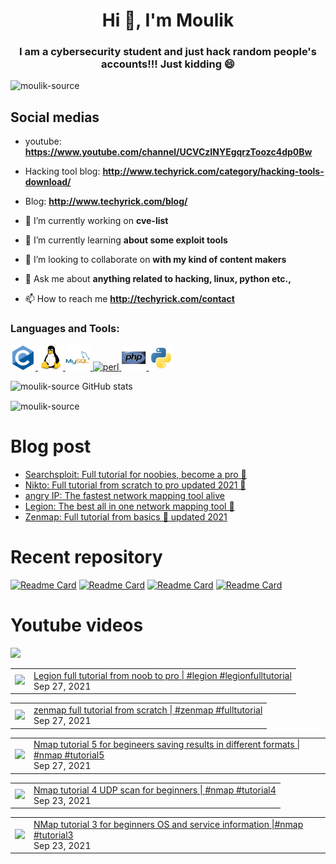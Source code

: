 <h1 align="center">Hi 👋, I'm Moulik</h1>
<h3 align="center">I am a cybersecurity student and just hack random people's accounts!!! Just kidding 😄</h3>

<p align="left"> <img src="https://komarev.com/ghpvc/?username=moulik-source&label=Profile%20views&color=0e75b6&style=flat" alt="moulik-source" /> </p> 

## Social medias
- youtube: **https://www.youtube.com/channel/UCVCzINYEgqrzToozc4dp0Bw**
- Hacking tool blog: **http://www.techyrick.com/category/hacking-tools-download/**
- Blog: **http://www.techyrick.com/blog/**

- 🔭 I’m currently working on **cve-list**

- 🌱 I’m currently learning **about some exploit tools**

- 👯 I’m looking to collaborate on **with my kind of content makers**

- 💬 Ask me about **anything related to hacking, linux, python etc.,**

- 📫 How to reach me **http://techyrick.com/contact**


<h3 align="left">Languages and Tools:</h3>
<p align="left"> <a href="https://www.cprogramming.com/" target="_blank"> <img src="https://raw.githubusercontent.com/devicons/devicon/master/icons/c/c-original.svg" alt="c" width="40" height="40"/> </a> <a href="https://www.linux.org/" target="_blank"> <img src="https://raw.githubusercontent.com/devicons/devicon/master/icons/linux/linux-original.svg" alt="linux" width="40" height="40"/> </a> <a href="https://www.mysql.com/" target="_blank"> <img src="https://raw.githubusercontent.com/devicons/devicon/master/icons/mysql/mysql-original-wordmark.svg" alt="mysql" width="40" height="40"/> </a> <a href="https://www.perl.org/" target="_blank"> <img src="https://api.iconify.design/logos-perl.svg" alt="perl" width="40" height="40"/> </a> <a href="https://www.php.net" target="_blank"> <img src="https://raw.githubusercontent.com/devicons/devicon/master/icons/php/php-original.svg" alt="php" width="40" height="40"/> </a> <a href="https://www.python.org" target="_blank"> <img src="https://raw.githubusercontent.com/devicons/devicon/master/icons/python/python-original.svg" alt="python" width="40" height="40"/> </a> </p>



![moulik-source GitHub stats](https://github-readme-stats.vercel.app/api?username=moulik-source&show_icons=true&theme=vision-friendly-dark)

<p><img align="center" src="https://github-readme-streak-stats.herokuapp.com/?user=moulik-source&theme=vision-friendly-dark" alt="moulik-source" /></p>

# Blog post
<!-- BLOG-POST-LIST:START -->
- [Searchsploit: Full tutorial for noobies, become a pro 💯](https://www.techyrick.com/searchsploit/)
- [Nikto: Full tutorial from scratch to pro updated 2021 💯](https://www.techyrick.com/nikto-2/)
- [angry IP: The fastest network mapping tool alive](https://www.techyrick.com/angry-ip-scan/)
- [Legion: The best all in one network mapping tool 💖](https://www.techyrick.com/legion-kali-linux/)
- [Zenmap: Full tutorial from basics 💯 updated 2021](https://www.techyrick.com/zenmap/)
<!-- BLOG-POST-LIST:END -->

# Recent repository 

[![Readme Card](https://github-readme-stats.vercel.app/api/pin/?username=moulik-source&repo=ddos&theme=outrun)](https://github.com/moulik-source/ddos) 
[![Readme Card](https://github-readme-stats.vercel.app/api/pin/?username=moulik-source&repo=port-scan&theme=outrun)](https://github.com/moulik-source/port-scan)
[![Readme Card](https://github-readme-stats.vercel.app/api/pin/?username=moulik-source&repo=webcheck&theme=outrun)](https://github.com/moulik-source/webcheck)
[![Readme Card](https://github-readme-stats.vercel.app/api/pin/?username=moulik-source&repo=social&theme=outrun)](https://github.com/moulik-source/social)

# Youtube videos

[<img src="https://img.shields.io/badge/-Subscribe-red?style=for-the-badge&logo=youtube&logoColor=white"/>](https://www.youtube.com/channel/UCVCzINYEgqrzToozc4dp0Bw?sub_confirmation=1)

<!-- YOUTUBE:START --><table><tr><td><a href="https://www.youtube.com/watch?v=9h4OXrwM8Ec"><img width="140px" src="https://i.ytimg.com/vi/9h4OXrwM8Ec/mqdefault.jpg"></a></td>
<td><a href="https://www.youtube.com/watch?v=9h4OXrwM8Ec">Legion full tutorial from noob to pro | #legion #legionfulltutorial</a><br/>Sep 27, 2021</td></tr></table>
<table><tr><td><a href="https://www.youtube.com/watch?v=QREHCopdzNA"><img width="140px" src="https://i.ytimg.com/vi/QREHCopdzNA/mqdefault.jpg"></a></td>
<td><a href="https://www.youtube.com/watch?v=QREHCopdzNA">zenmap full tutorial from scratch | #zenmap #fulltutorial</a><br/>Sep 27, 2021</td></tr></table>
<table><tr><td><a href="https://www.youtube.com/watch?v=VYsHNdOfSsk"><img width="140px" src="https://i.ytimg.com/vi/VYsHNdOfSsk/mqdefault.jpg"></a></td>
<td><a href="https://www.youtube.com/watch?v=VYsHNdOfSsk">Nmap tutorial 5 for begineers saving results in different formats | #nmap #tutorial5</a><br/>Sep 27, 2021</td></tr></table>
<table><tr><td><a href="https://www.youtube.com/watch?v=0OCMcYiRKjs"><img width="140px" src="https://i.ytimg.com/vi/0OCMcYiRKjs/mqdefault.jpg"></a></td>
<td><a href="https://www.youtube.com/watch?v=0OCMcYiRKjs">Nmap tutorial 4 UDP scan for beginners | #nmap #tutorial4</a><br/>Sep 23, 2021</td></tr></table>
<table><tr><td><a href="https://www.youtube.com/watch?v=GavAyMZ31m0"><img width="140px" src="https://i.ytimg.com/vi/GavAyMZ31m0/mqdefault.jpg"></a></td>
<td><a href="https://www.youtube.com/watch?v=GavAyMZ31m0">NMap tutorial 3 for beginners OS and service information |#nmap #tutorial3</a><br/>Sep 23, 2021</td></tr></table>
<!-- YOUTUBE:END -->


